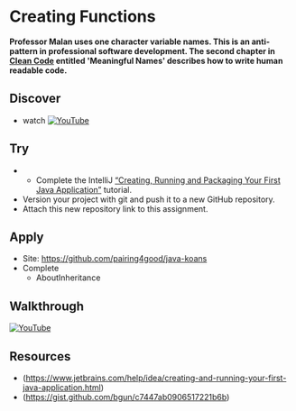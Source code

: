 # Creating Functions

**Professor Malan uses one character variable names. This is an anti-pattern in professional software development. The second chapter in [Clean Code](http://a.co/d/99nSsnx) entitled 'Meaningful Names' describes how to write human readable code.**

## Discover
- watch [![YouTube](https://i.ytimg.com/vi/xy4gWfMf0Y4/default.jpg)](https://www.youtube.com/watch?v=xy4gWfMf0Y4)

## Try
- - Complete the IntelliJ [“Creating, Running and Packaging Your First Java Application”](https://www.jetbrains.com/help/idea/creating-and-running-your-first-java-application.html) tutorial. 
- Version your project with git and push it to a new GitHub repository. 
- Attach this new repository link to this assignment. 

## Apply
- Site: https://github.com/pairing4good/java-koans
- Complete
  - AboutInheritance
  
## Walkthrough
[![YouTube](https://i.ytimg.com/vi/euZ25yrOunk/default.jpg)](https://www.youtube.com/watch?v=euZ25yrOunk)

## Resources
- (https://www.jetbrains.com/help/idea/creating-and-running-your-first-java-application.html)
- (https://gist.github.com/bgun/c7447ab0906517221b6b)
